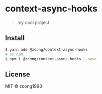 # context-async-hooks

<!-- [![NPM version](https://img.shields.io/npm/v/@zcong/context-async-hooks.svg?style=flat)](https://npmjs.com/package/@zcong/context-async-hooks) -->
<!-- [![NPM downloads](https://img.shields.io/npm/dm/@zcong/context-async-hooks.svg?style=flat)](https://npmjs.com/package/@zcong/context-async-hooks) -->
<!-- [![codecov](https://codecov.io/gh/zcong1993/context-async-hooks/branch/master/graph/badge.svg)](https://codecov.io/gh/zcong1993/context-async-hooks) -->

> my cool project

## Install

```bash
$ yarn add @zcong/context-async-hooks
# or npm
$ npm i @zcong/context-async-hooks --save
```

## License

MIT &copy; zcong1993
